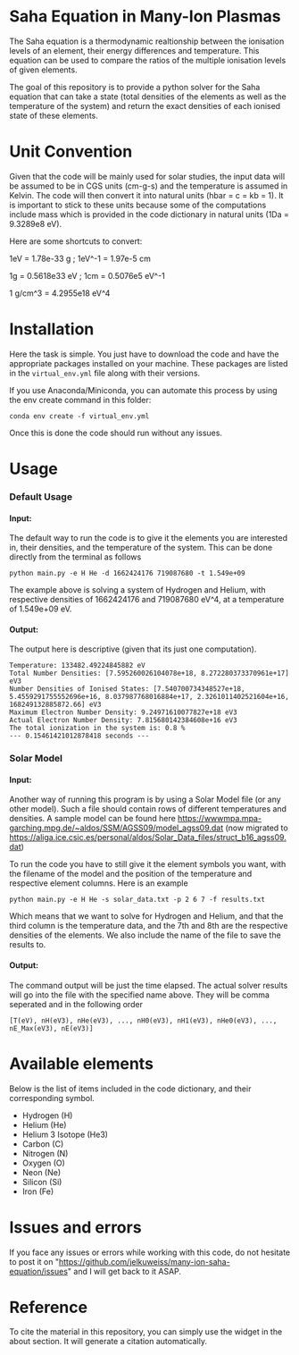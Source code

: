 # Saha Equation in Many-Ion Plasmas

The Saha equation is a thermodynamic realtionship between the ionisation levels of an element, their energy differences and temperature.
This equation can be used to compare the ratios of the multiple ionisation levels of given elements.

The goal of this repository is to provide a python solver for the Saha equation that can take a state (total densities
of the elements as well as the temperature of the system) and return the exact densities of each ionised state of these
elements.

# Unit Convention
Given that the code will be mainly used for solar studies, the input data will be assumed to be in CGS units (cm-g-s) and the temperature is assumed in Kelvin.
The code will then convert it into natural units (hbar = c = kb = 1). It is important to stick to these units because
some of the computations include mass which is provided in the code dictionary in natural units (1Da = 9.3289e8 eV). 

Here are some shortcuts to convert:

1eV = 1.78e-33 g ; 1eV^-1 = 1.97e-5 cm

1g = 0.5618e33 eV ; 1cm = 0.5076e5 eV^-1

1 g/cm^3 = 4.2955e18 eV^4

# Installation

Here the task is simple. You just have to download the code and have the appropriate packages installed on your machine. These packages are listed in the `virtual_env.yml` file along with their versions. 

If you use Anaconda/Miniconda, you can automate this process by using the env create command in this folder:

`conda env create -f virtual_env.yml`

Once this is done the code should run without any issues.

# Usage
### Default Usage
#### Input:
The default way to run the code is to give it the elements you are interested in, their densities, and the temperature of the system. This can be done directly from the terminal as follows

`python main.py -e H He -d 1662424176 719087680 -t 1.549e+09`

The example above is solving a system of Hydrogen and Helium, with respective densities of 1662424176 and 719087680 eV^4, at a temperature of 1.549e+09 eV.

#### Output:

The output here is descriptive (given that its just one computation). 

`Temperature: 133482.49224845882 eV`\
`Total Number Densities: [7.595260026104078e+18, 8.272280373370961e+17] eV3`\
`Number Densities of Ionised States: [7.540700734348527e+18, 5.4559291755552696e+16, 8.037987768016884e+17, 2.3261011402521604e+16, 168249132885872.66] eV3`\
`Maximum Electron Number Density: 9.24971610077827e+18 eV3`\
`Actual Electron Number Density: 7.815680142384608e+16 eV3`\
`The total ionization in the system is: 0.8 %`\
`--- 0.15461421012878418 seconds ---`

### Solar Model
#### Input:
Another way of running this program is by using a Solar Model file (or any other model). Such a file should contain rows of different temperatures and densities. A sample model can be found here https://wwwmpa.mpa-garching.mpg.de/~aldos/SSM/AGSS09/model_agss09.dat (now migrated to https://aliga.ice.csic.es/personal/aldos/Solar_Data_files/struct_b16_agss09.dat)

To run the code you have to still give it the element symbols you want, with the filename of the model and the position of the temperature and respective element columns. Here is an example

`python main.py -e H He -s solar_data.txt -p 2 6 7 -f results.txt`

Which means that we want to solve for Hydrogen and Helium, and that the third column is the temperature data, and the 7th and 8th are the respective densities of the elements. We also include the name of the file to save the results to.

#### Output:

The command output will be just the time elapsed. The actual solver results will go into the file with the specified name above. They will be comma seperated and in the following order

`[T(eV), nH(eV3), nHe(eV3), ..., nH0(eV3), nH1(eV3), nHe0(eV3), ..., nE_Max(eV3), nE(eV3)]`

# Available elements
Below is the list of items included in the code dictionary, and their corresponding symbol.
* Hydrogen (H)
* Helium (He)
* Helium 3 Isotope (He3)
* Carbon (C)
* Nitrogen (N)
* Oxygen (O)
* Neon (Ne)
* Silicon (Si)
* Iron (Fe)

# Issues and errors

If you face any issues or errors while working with this code, do not hesitate to post it on "https://github.com/jelkuweiss/many-ion-saha-equation/issues" and I will get back to it ASAP.

# Reference

To cite the material in this repository, you can simply use the widget in the about section. It will generate a citation automatically.
